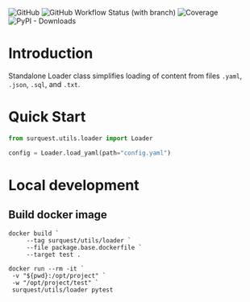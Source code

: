 ![GitHub](https://img.shields.io/github/license/surquest/python-utils-loader?style=flat-square)
![GitHub Workflow Status (with branch)](https://img.shields.io/github/actions/workflow/status/surquest/python-utils-loader/package-python.yml?branch=main&style=flat-square)
![Coverage](https://img.shields.io/endpoint?url=https://gist.githubusercontent.com/surquest/6e25c317000917840152a5e702e71963/raw/python-utils-loader.json&style=flat-square)
![PyPI - Downloads](https://img.shields.io/pypi/dm/surquest-utils-loader?style=flat-square)



# Introduction

Standalone Loader class simplifies loading of content from files `.yaml`, `.json`, `.sql`, and `.txt`.


# Quick Start

```python
from surquest.utils.loader import Loader

config = Loader.load_yaml(path="config.yaml")
```

# Local development

## Build docker image

```
docker build `
     --tag surquest/utils/loader `
     --file package.base.dockerfile `
     --target test .
     
docker run --rm -it `
 -v "${pwd}:/opt/project" `
 -w "/opt/project/test" `
 surquest/utils/loader pytest
```

```